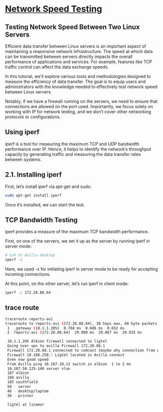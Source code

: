 # **[Network Speed Testing](https://www.baeldung.com/linux/network-speed-testing)**

## Testing Network Speed Between Two Linux Servers

Efficient data transfer between Linux servers is an important aspect of maintaining a responsive network infrastructure. The speed at which data can be transmitted between servers directly impacts the overall performance of applications and services. For example, features like TCP traffic control can affect the data exchange speeds.

In this tutorial, we’ll explore various tools and methodologies designed to measure the efficiency of data transfer. The goal is to equip users and administrators with the knowledge needed to effectively test network speed between Linux servers.

Notably, if we have a firewall running on the servers, we need to ensure that connections are allowed on the port used. Importantly, we focus solely on working with IP for network testing, and we don’t cover other networking protocols or configurations.

## Using iperf

iperf is a tool for measuring the maximum TCP and UDP bandwidth performance over IP. Hence, it helps to identify the network’s throughput capacity by generating traffic and measuring the data transfer rates between systems.

## 2.1. Installing iperf

First, let’s install iperf via apt-get and sudo:

```bash
sudo apt-get install iperf
```

Once it’s installed, we can start the test.

## TCP Bandwidth Testing

iperf provides a measure of the maximum TCP bandwidth performance.

First, on one of the servers, we set it up as the server by running iperf in server mode:

```bash
# ssh to Avilla desktop
iperf -s
```

Here, we used -s for initiating iperf in server mode to be ready for accepting incoming connections.

At this point, on the other server, let’s run iperf in client mode:

```bash
iperf -c 172.20.88.64
```

## trace route

```bash
traceroute reports-avi  
traceroute to reports-avi (172.20.88.64), 30 hops max, 60 byte packets
 1  _gateway (10.1.1.205)  0.768 ms  0.686 ms  0.652 ms
 2  reports-avi (172.20.88.64)  29.900 ms  29.867 ms  29.835 ms

 10.1.1.205 Albion firewall connected to ligtel
 Going over vpn to avilla Firewall 172.20.88.1
 Firewall 172.20.88.1 connected to comcast (maybe why connection from Albion to Avilla is slow)
 Firewall 10.188.250.? Ligtel located in Avilla connect
 Even now good speed 
 From Avilla ping 10.187.10.12 switch in albion  1 to 2 ms
 10.187.50.125-140 server vlan 
 187 albion
 188 avilla
 185 southfield
 50 - server
 48 - desktop/laptom
 30 - printer

 ligtel at linamar
```

